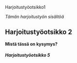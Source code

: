 Harjoitustyöotsikko1

*Tämän harjoitustyön sisältöä* 

## Harjoitustyöotsikko 2

**Mistä tässä on kysymys?**
 
##### Harjoitustyöotsikko 5
